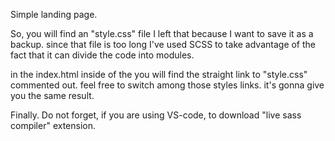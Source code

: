 Simple landing page.

So, you will find an "style.css" file I left that because I want to save it as a backup. since that file is too long I've used SCSS to take advantage of the fact that it can divide the code into modules.

in the index.html inside of the you will find the straight link to "style.css" commented out. feel free to switch among those styles links. it's gonna give you the same result.

Finally. Do not forget, if you are using VS-code, to download "live sass compiler" extension.
